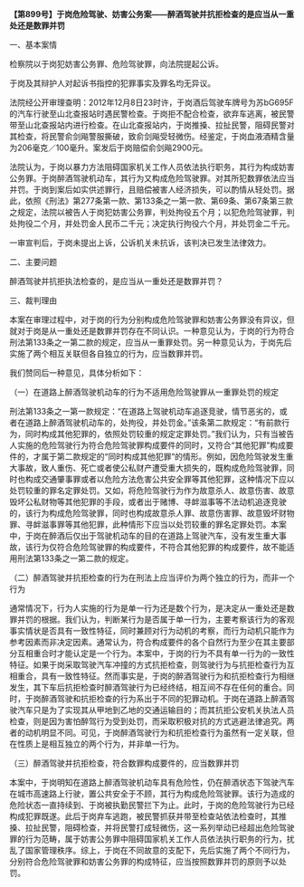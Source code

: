**【第899号】于岗危险驾驶、妨害公务案——醉酒驾驶并抗拒检查的是应当从一重处还是数罪并罚**

一、基本案情

检察院以于岗犯妨害公务罪、危险驾驶罪，向法院提起公诉。

于岗及其辩护人对起诉书指控的犯罪事实及罪名均无异议。

法院经公开审理查明：2012年12月8日23时许，于岗酒后驾驶车牌号为苏bG695F的汽车行驶至山北查报站时遇民警检查。于岗拒不配合检查，欲弃车逃离，被民警带至山北查报站内进行检查。在山北查报站内，于岗推搡、拉扯民警，阻碍民警对其检查，将民警俞剑飚警服撕破，致俞剑飚受轻微伤。经鉴定，于岗血液酒精含量为206毫克／100毫升。案发后于岗赔偿俞剑飚2900元。

法院认为，于岗以暴力方法阻碍国家机关工作人员依法执行职务，其行为构成妨害公务罪。于岗醉酒驾驶机动车，其行为又构成危险驾驶罪。对其所犯数罪依法应当并罚。于岗到案后如实供述罪行，且赔偿被害人经济损失，可以酌情从轻处罚。据此，依照《刑法》第277条第一款、第133条之一第一款、第69条、第67条第三款之规定，法院以被告人于岗犯妨害公务罪，判处拘役五个月；以犯危险驾驶罪，判处拘役二个月，并处罚金人民币二千元；决定执行拘役六个月，并处罚金二千元。

一审宣判后，于岗未提出上诉，公诉机关未抗诉，该判决已发生法律效力。

二、主要问题

醉酒驾驶并抗拒执法检查的，是应当从一重处还是数罪并罚？

三、裁判理由

本案在审理过程中，对于岗的行为分别构成危险驾驶罪和妨害公务罪没有异议，但就对于岗是从一重处还是数罪并罚存在不同认识。一种意见认为，于岗的行为符合刑法第133条之一第二款的规定，应当从一重罪处罚。另一种意见认为，于岗先后实施了两个相互关联但各自独立的行为，应当数罪并罚。

我们赞同后一种意见，具体分析如下：

（一）在道路上醉酒驾驶机动车的行为不适用危险驾驶罪从一重罪处罚的规定

刑法第133条之一第一款规定：“在道路上驾驶机动车追逐竞驶，情节恶劣的，或者在道路上醉酒驾驶机动车的，处拘役，并处罚金。”该条第二款规定：“有前款行为，同时构成其他犯罪的，依照处罚较重的规定定罪处罚。”我们认为，只有当被告人实施的危险驾驶行为符合危险驾驶罪构成要件的同时，又符合“其他犯罪”构成要件的，才属于第二款规定的“同时构成其他犯罪”的情形。例如，因危险驾驶发生重大事故，致人重伤、死亡或者使公私财产遭受重大损失的，既构成危险驾驶罪，同时也构成交通肇事罪或者以危险方法危害公共安全罪等其他犯罪，这种情况下应以处罚较重的罪名定罪处罚。又如，将危险驾驶行为作为故意杀人、故意伤害、故意毁坏公私财物等其他犯罪的手段，或者出于赌博、寻衅滋事等不法动机追逐竞驶的，该行为构成危险驾驶罪，同时也构成故意杀人罪、故意伤害罪、故意毁坏财物罪、寻衅滋事罪等其他犯罪，此种情形下应当以处罚较重的罪名定罪处罚。本案中，于岗在醉酒后仅出于驾驶机动车的目的在道路上驾驶汽车，没有发生重大事故，该行为仅符合危险驾驶罪的构成要件，不符合其他犯罪的构成要件，故不能适用刑法第133条之一第二款的规定。

（二）醉酒驾驶并抗拒检查的行为在刑法上应当评价为两个独立的行为，而非一个行为

通常情况下，行为人实施的行为是单一行为还是数个行为，是决定从一重处还是数罪并罚的根据。我们认为，判断某行为是否属于单一行为，主要考察该行为的客观事实情状是否具有一致性特征，同时兼顾对行为动机的考察，而行为动机只能作为参考因素而非决定因素。通常认为，符合构成要件的各个自然行为至少在其主要部分互相重合时才能认定是一个行为。本案中，于岗的行为不具有单一行为的一致性特征。如果于岗采取驾驶汽车冲撞的方式抗拒检查，则驾驶行为与抗拒检查行为互相重合，具有一致性特征。然而事实是，于岗的醉酒驾驶行为和抗拒检查行为相继发生，其下车后抗拒检查时醉酒驾驶行为已经终结，相互间不存在任何的重合。同时，于岗醉酒驾驶和抗拒检查的行为系出于不同的犯罪动机。于岗在道路上醉酒驾驶汽车只是为了实现其从甲地到乙地的交通运输目的；而其抗拒公安机关执法人员检查，则是因为害怕醉驾行为受到处罚，而采取积极对抗的方式逃避法律追究。两者的动机明显不同。可见，于岗醉酒驾驶行为和抗拒检查行为虽然有一定关联，但在性质上是相互独立的两个行为，并非单一行为。

（三）醉酒驾驶并抗拒检查，符合数罪构成要件的，应当数罪并罚

本案中，于岗明知在道路上醉酒驾驶机动车具有危险性，仍在醉酒状态下驾驶汽车在城市高速路上行驶，置公共安全于不顾，其行为构成危险驾驶罪。该行为造成的危险状态一直持续到、于岗被执勤民警拦下为止。此时，于岗的危险驾驶行为已经构成犯罪既遂。此后于岗弃车逃跑，被民警抓获并带至检查站依法检查时，其推搡、拉扯民警，阻碍检查，并将民警打成轻微伤，这一系列举动已经超出危险驾驶罪的行为范畴，属于妨害公务罪中阻碍国家机关工作人员依法执行职务的行为，扰乱了国家管理秩序。综上，于岗在不同故意的支配下，先后实施了两个不同行为，分别符合危险驾驶罪和妨害公务罪的构成特征，应当按照数罪并罚的原则予以处罚。